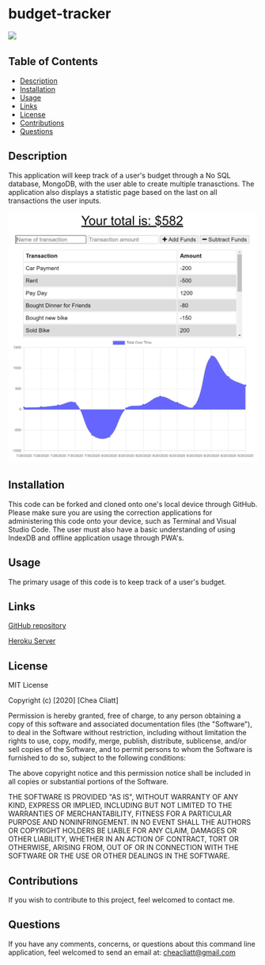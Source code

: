# budget-tracker

<img src="https://img.shields.io/badge/license-${data.license}-red"/>

## Table of Contents
* [Description](#description)
* [Installation](#installation)
* [Usage](#usage)
* [Links](#links)
* [License](#license) 
* [Contributions](#contributions)
* [Questions](#questions)  

## Description
This application will keep track of a user's budget through a No SQL database, MongoDB, with the user able to create multiple tranasctions. The application also displays a statistic page based on the last on all transactions the user inputs.

<img src="budgetsh.PNG"/>

## Installation

This code can be forked and cloned onto one's local device through GitHub. Please make sure you are using the correction applications for administering this code onto your device, such as Terminal and Visual Studio Code. The user must also have a basic understanding of using IndexDB and offline application usage through PWA's. 

## Usage

The primary usage of this code is to keep track of a user's budget.

## Links
[GitHub repository](https://github.com/cheacliatt/budget-tracker "Repository")

[Heroku Server](https://gt-budget-tracker.herokuapp.com/ "Heroku")


## License

MIT License

Copyright (c) [2020] [Chea Cliatt]

Permission is hereby granted, free of charge, to any person obtaining a copy
of this software and associated documentation files (the "Software"), to deal
in the Software without restriction, including without limitation the rights
to use, copy, modify, merge, publish, distribute, sublicense, and/or sell
copies of the Software, and to permit persons to whom the Software is
furnished to do so, subject to the following conditions:

The above copyright notice and this permission notice shall be included in all
copies or substantial portions of the Software.

THE SOFTWARE IS PROVIDED "AS IS", WITHOUT WARRANTY OF ANY KIND, EXPRESS OR
IMPLIED, INCLUDING BUT NOT LIMITED TO THE WARRANTIES OF MERCHANTABILITY,
FITNESS FOR A PARTICULAR PURPOSE AND NONINFRINGEMENT. IN NO EVENT SHALL THE
AUTHORS OR COPYRIGHT HOLDERS BE LIABLE FOR ANY CLAIM, DAMAGES OR OTHER
LIABILITY, WHETHER IN AN ACTION OF CONTRACT, TORT OR OTHERWISE, ARISING FROM,
OUT OF OR IN CONNECTION WITH THE SOFTWARE OR THE USE OR OTHER DEALINGS IN THE
SOFTWARE.

## Contributions
If you wish to contribute to this project, feel welcomed to contact me.

## Questions
If you have any comments, concerns, or questions about this command line application, feel welcomed to send an email at: cheacliatt@gmail.com